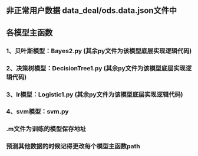 ## 非正常用户数据 data_deal/ods.data.json文件中
## 各模型主函数
### 1、贝叶斯模型：Bayes2.py  (其余py文件为该模型底层实现逻辑代码)
### 2、决策树模型：DecisionTree1.py (其余py文件为该模型底层实现逻辑代码)
### 3、lr模型：Logistic1.py (其余py文件为该模型底层实现逻辑代码)
### 4、svm模型：svm.py 

### .m文件为训练的模型保存地址
### 预测其他数据的时候记得更改每个模型主函数path 
